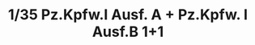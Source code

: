 ---
layout: product
title: "1/35 Pz.Kpfw.I Ausf. A + Pz.Kpfw. I Ausf.B 1+1"
price: "6900" 
desc: "Maketa"
img_path: "/assets/img/TAKO2145.webp"
brand: "N/A"
available: true
special_offer: false
new: true
soon: false
cat: "010000"
subcat: "010200"
subsubcat: "0N/A"
sifra: "TAKO2145"
popular: false
spec: false
---